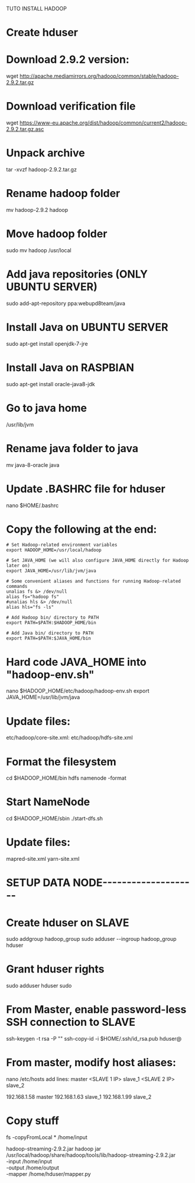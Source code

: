 TUTO INSTALL HADOOP

# Create hduser

# Download 2.9.2 version:
wget http://apache.mediamirrors.org/hadoop/common/stable/hadoop-2.9.2.tar.gz

# Download verification file 
wget https://www-eu.apache.org/dist/hadoop/common/current2/hadoop-2.9.2.tar.gz.asc

# Unpack archive
tar -xvzf hadoop-2.9.2.tar.gz

# Rename hadoop folder
mv hadoop-2.9.2 hadoop

# Move hadoop folder 
sudo mv hadoop /usr/local

# Add java repositories (ONLY UBUNTU SERVER)
sudo add-apt-repository ppa:webupd8team/java

# Install Java on UBUNTU SERVER
sudo apt-get install openjdk-7-jre

# Install Java on RASPBIAN
sudo apt-get install oracle-java8-jdk

# Go to java home
/usr/lib/jvm

# Rename java folder to java
mv java-8-oracle java

# Update .BASHRC file for hduser
nano $HOME/.bashrc

# Copy the following at the end:

	# Set Hadoop-related environment variables
	export HADOOP_HOME=/usr/local/hadoop
	 
	# Set JAVA_HOME (we will also configure JAVA_HOME directly for Hadoop later on)
	export JAVA_HOME=/usr/lib/jvm/java
	 
	# Some convenient aliases and functions for running Hadoop-related commands
	unalias fs &> /dev/null
	alias fs="hadoop fs"
	#unalias hls &> /dev/null
	alias hls="fs -ls"

	# Add Hadoop bin/ directory to PATH
	export PATH=$PATH:$HADOOP_HOME/bin

	# Add Java bin/ directory to PATH
	export PATH=$PATH:$JAVA_HOME/bin

# Hard code JAVA_HOME into "hadoop-env.sh"
nano $HADOOP_HOME/etc/hadoop/hadoop-env.sh
export JAVA_HOME=/usr/lib/jvm/java

# Update files:
etc/hadoop/core-site.xml:
etc/hadoop/hdfs-site.xml

# Format the filesystem
cd $HADOOP_HOME/bin
hdfs namenode -format

# Start NameNode
cd $HADOOP_HOME/sbin
./start-dfs.sh

# Update files:
mapred-site.xml
yarn-site.xml

# SETUP DATA NODE--------------------

# Create hduser on SLAVE
sudo addgroup hadoop_group
sudo adduser --ingroup hadoop_group hduser

# Grant hduser rights
sudo adduser hduser sudo

# From Master, enable password-less SSH connection to SLAVE
ssh-keygen -t rsa -P ""
ssh-copy-id -i $HOME/.ssh/id_rsa.pub hduser@<SLAVE>

# From master, modify host aliases:
nano /etc/hosts
add lines:
<MASTER IP> master
<SLAVE 1 IP> slave_1
<SLAVE 2 IP> slave_2

192.168.1.58 master
192.168.1.63 slave_1
192.168.1.99 slave_2


# Copy stuff
fs -copyFromLocal * /home/input

hadoop-streaming-2.9.2.jar
hadoop jar /usr/local/hadoop/share/hadoop/tools/lib/hadoop-streaming-2.9.2.jar \
    -input /home/input \
    -output /home/output \
    -mapper /home/hduser/mapper.py
